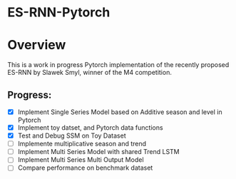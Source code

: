 # ES-RNN-Pytorch

# Overview
This is a work in progress Pytorch implementation of the recently proposed ES-RNN by Slawek Smyl, winner of the M4 competition.

## Progress: 

- [x] Implement Single Series Model based on Additive season and level in Pytorch 
- [x] Implement toy datset, and Pytorch data functions
- [x] Test and Debug SSM on Toy Dataset
- [ ] Implemente multiplicative season and trend
- [ ] Implement Multi Series Model with shared Trend LSTM
- [ ] Implement Multi Series Multi Output Model 
- [ ] Compare performance on benchmark dataset
